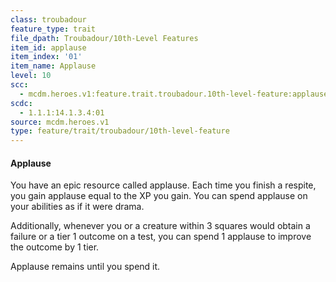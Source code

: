 ```yaml
---
class: troubadour
feature_type: trait
file_dpath: Troubadour/10th-Level Features
item_id: applause
item_index: '01'
item_name: Applause
level: 10
scc:
  - mcdm.heroes.v1:feature.trait.troubadour.10th-level-feature:applause
scdc:
  - 1.1.1:14.1.3.4:01
source: mcdm.heroes.v1
type: feature/trait/troubadour/10th-level-feature
---
```


#### Applause

You have an epic resource called applause. Each time you finish a respite, you gain applause equal to the XP you gain. You can spend applause on your abilities as if it were drama.

Additionally, whenever you or a creature within 3 squares would obtain a failure or a tier 1 outcome on a test, you can spend 1 applause to improve the outcome by 1 tier.

Applause remains until you spend it.
